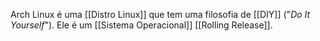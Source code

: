 Arch Linux é uma [[Distro Linux]] que tem uma filosofia de [[DIY]] ("_Do It Yourself_"). Ele é um [[Sistema Operacional]] [[Rolling Release]].